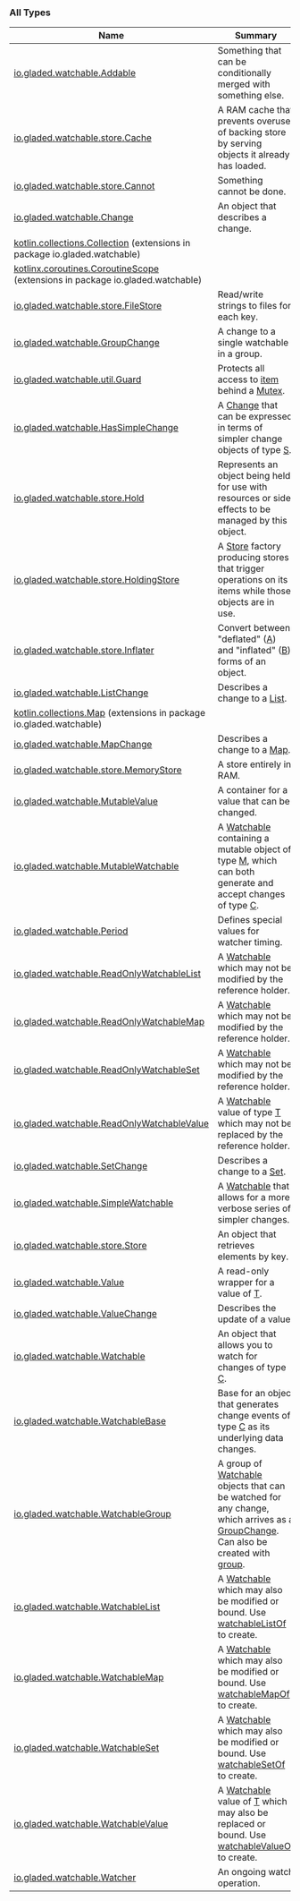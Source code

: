 

### All Types

| Name | Summary |
|---|---|
| [io.gladed.watchable.Addable](../io.gladed.watchable/-addable/index.md) | Something that can be conditionally merged with something else. |
| [io.gladed.watchable.store.Cache](../io.gladed.watchable.store/-cache/index.md) | A RAM cache that prevents overuse of backing store by serving objects it already has loaded. |
| [io.gladed.watchable.store.Cannot](../io.gladed.watchable.store/-cannot/index.md) | Something cannot be done. |
| [io.gladed.watchable.Change](../io.gladed.watchable/-change/index.md) | An object that describes a change. |
| [kotlin.collections.Collection](../io.gladed.watchable/kotlin.collections.-collection/index.md) (extensions in package io.gladed.watchable) |  |
| [kotlinx.coroutines.CoroutineScope](../io.gladed.watchable/kotlinx.coroutines.-coroutine-scope/index.md) (extensions in package io.gladed.watchable) |  |
| [io.gladed.watchable.store.FileStore](../io.gladed.watchable.store/-file-store/index.md) | Read/write strings to files for each key. |
| [io.gladed.watchable.GroupChange](../io.gladed.watchable/-group-change/index.md) | A change to a single watchable in a group. |
| [io.gladed.watchable.util.Guard](../io.gladed.watchable.util/-guard/index.md) | Protects all access to [item](#) behind a [Mutex](#). |
| [io.gladed.watchable.HasSimpleChange](../io.gladed.watchable/-has-simple-change/index.md) | A [Change](../io.gladed.watchable/-change/index.md) that can be expressed in terms of simpler change objects of type [S](../io.gladed.watchable/-has-simple-change/index.md#S). |
| [io.gladed.watchable.store.Hold](../io.gladed.watchable.store/-hold/index.md) | Represents an object being held for use with resources or side effects to be managed by this object. |
| [io.gladed.watchable.store.HoldingStore](../io.gladed.watchable.store/-holding-store/index.md) | A [Store](../io.gladed.watchable.store/-store/index.md) factory producing stores that trigger operations on its items while those objects are in use. |
| [io.gladed.watchable.store.Inflater](../io.gladed.watchable.store/-inflater/index.md) | Convert between "deflated" ([A](../io.gladed.watchable.store/-inflater/index.md#A)) and "inflated" ([B](../io.gladed.watchable.store/-inflater/index.md#B)) forms of an object. |
| [io.gladed.watchable.ListChange](../io.gladed.watchable/-list-change/index.md) | Describes a change to a [List](https://kotlinlang.org/api/latest/jvm/stdlib/kotlin.collections/-list/index.html). |
| [kotlin.collections.Map](../io.gladed.watchable/kotlin.collections.-map/index.md) (extensions in package io.gladed.watchable) |  |
| [io.gladed.watchable.MapChange](../io.gladed.watchable/-map-change/index.md) | Describes a change to a [Map](https://kotlinlang.org/api/latest/jvm/stdlib/kotlin.collections/-map/index.html). |
| [io.gladed.watchable.store.MemoryStore](../io.gladed.watchable.store/-memory-store/index.md) | A store entirely in RAM. |
| [io.gladed.watchable.MutableValue](../io.gladed.watchable/-mutable-value/index.md) | A container for a value that can be changed. |
| [io.gladed.watchable.MutableWatchable](../io.gladed.watchable/-mutable-watchable/index.md) | A [Watchable](../io.gladed.watchable/-watchable/index.md) containing a mutable object of type [M](../io.gladed.watchable/-mutable-watchable/index.md#M), which can both generate and accept changes of type [C](../io.gladed.watchable/-mutable-watchable/index.md#C). |
| [io.gladed.watchable.Period](../io.gladed.watchable/-period/index.md) | Defines special values for watcher timing. |
| [io.gladed.watchable.ReadOnlyWatchableList](../io.gladed.watchable/-read-only-watchable-list.md) | A [Watchable](https://kotlinlang.org/api/latest/jvm/stdlib/kotlin.collections/-list/index.html) which may not be modified by the reference holder. |
| [io.gladed.watchable.ReadOnlyWatchableMap](../io.gladed.watchable/-read-only-watchable-map.md) | A [Watchable](https://kotlinlang.org/api/latest/jvm/stdlib/kotlin.collections/-map/index.html) which may not be modified by the reference holder. |
| [io.gladed.watchable.ReadOnlyWatchableSet](../io.gladed.watchable/-read-only-watchable-set.md) | A [Watchable](https://kotlinlang.org/api/latest/jvm/stdlib/kotlin.collections/-set/index.html) which may not be modified by the reference holder. |
| [io.gladed.watchable.ReadOnlyWatchableValue](../io.gladed.watchable/-read-only-watchable-value/index.md) | A [Watchable](../io.gladed.watchable/-watchable/index.md) value of type [T](../io.gladed.watchable/-read-only-watchable-value/index.md#T) which may not be replaced by the reference holder. |
| [io.gladed.watchable.SetChange](../io.gladed.watchable/-set-change/index.md) | Describes a change to a [Set](https://kotlinlang.org/api/latest/jvm/stdlib/kotlin.collections/-set/index.html). |
| [io.gladed.watchable.SimpleWatchable](../io.gladed.watchable/-simple-watchable/index.md) | A [Watchable](../io.gladed.watchable/-watchable/index.md) that allows for a more verbose series of simpler changes. |
| [io.gladed.watchable.store.Store](../io.gladed.watchable.store/-store/index.md) | An object that retrieves elements by key. |
| [io.gladed.watchable.Value](../io.gladed.watchable/-value/index.md) | A read-only wrapper for a value of [T](../io.gladed.watchable/-value/index.md#T). |
| [io.gladed.watchable.ValueChange](../io.gladed.watchable/-value-change/index.md) | Describes the update of a value. |
| [io.gladed.watchable.Watchable](../io.gladed.watchable/-watchable/index.md) | An object that allows you to watch for changes of type [C](../io.gladed.watchable/-watchable/index.md#C). |
| [io.gladed.watchable.WatchableBase](../io.gladed.watchable/-watchable-base/index.md) | Base for an object that generates change events of type [C](../io.gladed.watchable/-watchable-base/index.md#C) as its underlying data changes. |
| [io.gladed.watchable.WatchableGroup](../io.gladed.watchable/-watchable-group/index.md) | A group of [Watchable](../io.gladed.watchable/-watchable/index.md) objects that can be watched for any change, which arrives as a [GroupChange](../io.gladed.watchable/-group-change/index.md). Can also be created with [group](../io.gladed.watchable/group.md). |
| [io.gladed.watchable.WatchableList](../io.gladed.watchable/-watchable-list/index.md) | A [Watchable](https://kotlinlang.org/api/latest/jvm/stdlib/kotlin.collections/-list/index.html) which may also be modified or bound. Use [watchableListOf](../io.gladed.watchable/watchable-list-of.md) to create. |
| [io.gladed.watchable.WatchableMap](../io.gladed.watchable/-watchable-map/index.md) | A [Watchable](https://kotlinlang.org/api/latest/jvm/stdlib/kotlin.collections/-map/index.html) which may also be modified or bound. Use [watchableMapOf](../io.gladed.watchable/watchable-map-of.md) to create. |
| [io.gladed.watchable.WatchableSet](../io.gladed.watchable/-watchable-set/index.md) | A [Watchable](https://kotlinlang.org/api/latest/jvm/stdlib/kotlin.collections/-set/index.html) which may also be modified or bound. Use [watchableSetOf](../io.gladed.watchable/watchable-set-of.md) to create. |
| [io.gladed.watchable.WatchableValue](../io.gladed.watchable/-watchable-value/index.md) | A [Watchable](../io.gladed.watchable/-watchable/index.md) value of [T](../io.gladed.watchable/-watchable-value/index.md#T) which may also be replaced or bound. Use [watchableValueOf](../io.gladed.watchable/watchable-value-of.md) to create. |
| [io.gladed.watchable.Watcher](../io.gladed.watchable/-watcher/index.md) | An ongoing watch operation. |
